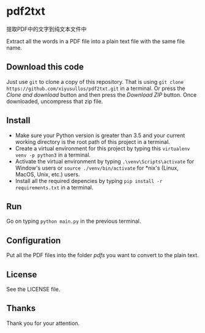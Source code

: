 <!--
 * @Author: aponder
 * @Date: 2020-04-10 18:15:31
 * @LastEditors: aponder
 * @LastEditTime: 2020-04-10 18:38:45
 * @FilePath: /pdf2txt/readme.md
 -->
# pdf2txt

提取PDF中的文字到纯文本文件中

Extract all the words in a PDF file into a plain text file with the same file name.

## Download this code

Just use `git` to clone a copy of this repository. That is using `git clone https://github.com/xiyusullos/pdf2txt.git` in a terminal. Or press the *Clone and download* button and then press the *Download ZIP* button. Once downloaded, uncompress that zip file.

## Install

- Make sure your Python version is greater than 3.5 and your current working directory is the root path of this project in a terminal. 
- Create a virtual environment for this project by typing this `virtualenv venv -p python3` in a terminal.
- Activate the virtual environment by typing `.\venv\Scripts\activate` for Window's users or `source ./venv/bin/activate` for *nix's (Linux, MacOS, Unix, etc.) users.
- Install all the required depencies by typing `pip install -r requirements.txt` in a terminal.

## Run

Go on typing `python main.py` in the previous terminal.

## Configuration

Put all the PDF files into the folder *pdfs* you want to convert to the plain text.

## License

See the LICENSE file.

## Thanks

Thank you for your attention.